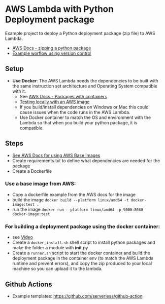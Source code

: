 # AWS Lambda with Python Deployment package

Example project to deploy a Python deployment package (zip file) to AWS Lambda.

- [AWS Docs - zipping a python package](https://docs.aws.amazon.com/lambda/latest/dg/python-package.html)
- [Example worflow using version control](https://stackoverflow.com/questions/78157777/how-to-package-and-deploy-aws-python-lambda-functions-automatically)

## Setup

- **Use Docker**: The AWS Lambda needs the dependencies to be built with the same instruction set architecture and Operating System compatible with it.
  - See [AWS Docs - Packages with containers](https://docs.aws.amazon.com/lambda/latest/dg/python-image.html)
  - [Testing locally with an AWS image](https://gallery.ecr.aws/lambda/python)
  - If you build/install dependencies on Windows or Mac this could cause issues when the code runs in the AWS Lambda.
  - Use Docker container to match the OS and environment with the Lambda so that when you build your python package, it is compatible.

## Steps

- [See AWS Docs for using AWS Base images](https://docs.aws.amazon.com/lambda/latest/dg/python-image.html)
- Create requirements.txt to define what dependencies are needed for the package
- Create a Dockerfile

### Use a base image from AWS:

- Copy a dockerfile example from the AWS docs for the image
- build the image `docker build --platform linux/amd64 -t docker-image:test .`
- run the image `docker run --platform linux/amd64 -p 9000:8080 docker-image:test`

### For building a deployment package using the docker container:

- see [Video](https://www.youtube.com/watch?v=ojG-oGmsGZo)
- Create a `docker_install.sh` shell script to install python packages and make the folder a module with **init**.py
- Create a `runner.sh` script to start the docker container and build the deployment package in the container env (to match the AWS Lambda runtime and prevent errors), and copy the zip produced to your local machine so you can upload it to the lambda.

## Github Actions

- Example templates: https://github.com/serverless/github-action
